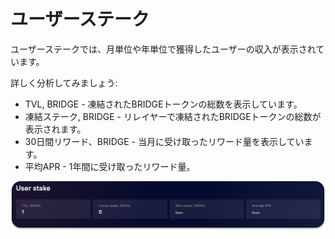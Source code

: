 # ユーザーステーク

ユーザーステークでは、月単位や年単位で獲得したユーザーの収入が表示されています。

詳しく分析してみましょう:

* TVL, BRIDGE - 凍結されたBRIDGEトークンの総数を表示しています。
* 凍結ステーク, BRIDGE - リレイヤーで凍結されたBRIDGEトークンの総数が表示されます。
* 30日間リワード、BRIDGE - 当月に受け取ったリワード量を表示しています。
* 平均APR - 1年間に受け取ったリワード量。

![](<../../../.gitbook/assets/image (11).png>)
